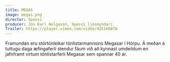 ```yaml
---
title: MEGAS
image: megas.png
director: Spessi
producer: Jón Karl Helgason, Spessi ljósmyndari
Trailer: https://player.vimeo.com/video/425166070
---
```

Framundan eru stórtónleikar tónlistarmannsins Megasar í Hörpu. Á meðan á tuttugu daga æfingaferli stendur fáum við að kynnast umdeildum en jafnframt virtum tónlistarferli Megasar sem spannar 40 ár.